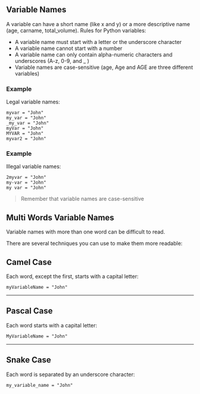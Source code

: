 ## Variable Names

A variable can have a short name (like x and y) or a more descriptive name (age, carname, total_volume). Rules for Python variables:

-   A variable name must start with a letter or the underscore character
-   A variable name cannot start with a number
-   A variable name can only contain alpha-numeric characters and underscores (A-z, 0-9, and _ )
-   Variable names are case-sensitive (age, Age and AGE are three different variables)

### Example

Legal variable names:

```
myvar = "John"  
my_var = "John"  
_my_var = "John"  
myVar = "John"  
MYVAR = "John"  
myvar2 = "John"
```

### Example

Illegal variable names:

```
2myvar = "John"  
my-var = "John"  
my var = "John"
```

>Remember that variable names are case-sensitive

## Multi Words Variable Names

Variable names with more than one word can be difficult to read.

There are several techniques you can use to make them more readable:

## Camel Case

Each word, except the first, starts with a capital letter:

```
myVariableName = "John"
```

---

## Pascal Case

Each word starts with a capital letter:

```
MyVariableName = "John"
```

---

## Snake Case

Each word is separated by an underscore character:

```
my_variable_name = "John"
```